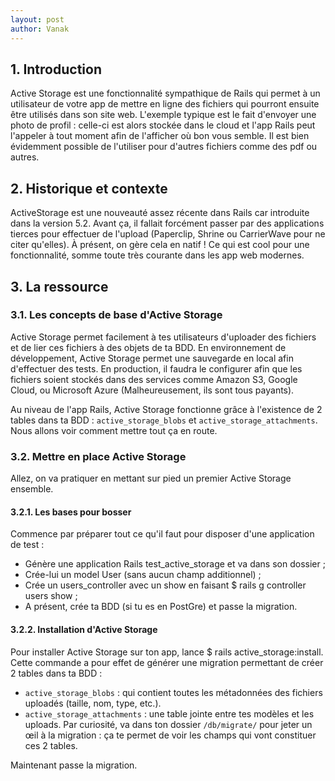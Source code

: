 ```yaml
---
layout: post
author: Vanak
---
```


## 1. Introduction
Active Storage est une fonctionnalité sympathique de Rails qui permet à un utilisateur de votre app de mettre en ligne des fichiers qui pourront ensuite être utilisés dans son site web. L'exemple typique est le fait d'envoyer une photo de profil : celle-ci est alors stockée dans le cloud et l'app Rails peut l'appeler à tout moment afin de l'afficher où bon vous semble. Il est bien évidemment possible de l'utiliser pour d'autres fichiers comme des pdf ou autres.

## 2. Historique et contexte
ActiveStorage est une nouveauté assez récente dans Rails car introduite dans la version 5.2. Avant ça, il fallait forcément passer par des applications tierces pour effectuer de l'upload (Paperclip, Shrine ou CarrierWave pour ne citer qu'elles). À présent, on gère cela en natif ! Ce qui est cool pour une fonctionnalité, somme toute très courante dans les app web modernes.

## 3. La ressource
### 3.1. Les concepts de base d'Active Storage

Active Storage permet facilement à tes utilisateurs d'uploader des fichiers et de lier ces fichiers à des objets de ta BDD. En environnement de développement, Active Storage permet une sauvegarde en local afin d'effectuer des tests. En production, il faudra le configurer afin que les fichiers soient stockés dans des services comme Amazon S3, Google Cloud, ou Microsoft Azure (Malheureusement, ils sont tous payants).

Au niveau de l'app Rails, Active Storage fonctionne grâce à l'existence de 2 tables dans ta BDD : `active_storage_blobs` et `active_storage_attachments`. Nous allons voir comment mettre tout ça en route.

### 3.2. Mettre en place Active Storage
Allez, on va pratiquer en mettant sur pied un premier Active Storage ensemble.

#### 3.2.1. Les bases pour bosser

Commence par préparer tout ce qu'il faut pour disposer d'une application de test :

* Génère une application Rails test_active_storage et va dans son dossier ;
* Crée-lui un model User (sans aucun champ additionnel) ;
* Crée un users_controller avec un show en faisant $ rails g controller users show ;
* A présent, crée ta BDD (si tu es en PostGre) et passe la migration.
  
#### 3.2.2. Installation d'Active Storage
Pour installer Active Storage sur ton app, lance $ rails active_storage:install. Cette commande a pour effet de générer une migration permettant de créer 2 tables dans ta BDD :

* `active_storage_blobs` : qui contient toutes les métadonnées des fichiers uploadés (taille, nom, type, etc.).
* `active_storage_attachments` : une table jointe entre tes modèles et les uploads.
Par curiosité, va dans ton dossier `/db/migrate/` pour jeter un œil à la migration : ça te permet de voir les champs qui vont constituer ces 2 tables.

Maintenant passe la migration.